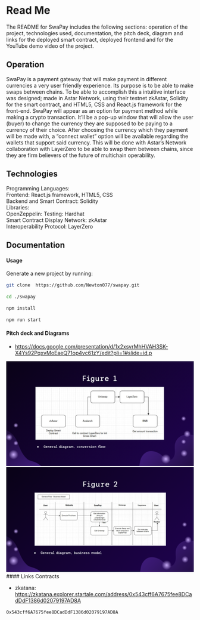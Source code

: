  # Read Me 
The README for SwaPay includes the following sections: operation of the project, technologies used, documentation, the pitch deck, diagram and links for the deployed smart contract, deployed frontend and for the YouTube demo video of the project.
 ## Operation 

SwaPay is a payment gateway that will make payment in different currencies a very user friendly experience. Its purpose is to be able to make swaps between chains. To be able to accomplish this a intuitive interface was designed; made in Astar Network, using their testnet zkAstar, Solidity for the smart contract, and HTML5, CSS and React.js framework for the front-end. SwaPay will appear as an option for payment method while making a crypto transaction. It’ll be a pop-up window that will allow the user (buyer) to change the currency they are supposed to be paying to a currency of their choice. After choosing the currency which they payment will be made with, a “connect wallet” option will be available regarding the wallets that support said currency. This will be done with Astar’s Network collaboration with LayerZero to be able to swap them between chains, since they are firm believers of the future of multichain operability.

## Technologies 
<p>
Programming Languages: <br>
Frontend: React.js framework, HTML5, CSS <br>
Backend and Smart Contract: Solidity  <br>
Libraries: <br>
OpenZeppelin: Testing: Hardhat <br>
Smart Contract Display Network: zkAstar <br>
Interoperability Protocol: LayerZero <br>
</p>

## Documentation

#### Usage

Generate a new project by running:

```sh
git clone  https://github.com/Newton077/swapay.git
```
```sh
cd ./swapay
```
```sh
npm install
```
```sh
npm run start
```

#### Pitch deck and Diagrams


- https://docs.google.com/presentation/d/1x2xsvrMhHVAH3SK-X4Ys92PqxvMoEaeQ71op4vc61zY/edit?pli=1#slide=id.p

 <img src="https://github.com/Newton077/swapay/blob/master/imgReadme/diagram.png">
 <img src="https://github.com/Newton077/swapay/blob/master/imgReadme/diagramo.png">
#### Links Contracts

- zkatana: https://zkatana.explorer.startale.com/address/0x543cff6A7675fee8DCadDdF1386d02079197AD8A
```sh
0x543cff6A7675fee8DCadDdF1386d02079197AD8A
  ```



